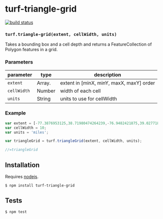 # turf-triangle-grid

[![build status](https://secure.travis-ci.org/Turfjs/turf-triangle-grid.png)](http://travis-ci.org/Turfjs/turf-triangle-grid)




### `turf.triangle-grid(extent, cellWidth, units)`

Takes a bounding box and a cell depth and returns a FeatureCollection of Polygon features in a grid.


### Parameters

| parameter   | type           | description                              |
| ----------- | -------------- | ---------------------------------------- |
| `extent`    | Array.<number> | extent in [minX, minY, maxX, maxY] order |
| `cellWidth` | Number         | width of each cell                       |
| `units`     | String         | units to use for cellWidth               |


### Example

```js
var extent = [-77.3876953125,38.71980474264239,-76.9482421875,39.027718840211605];
var cellWidth = 10;
var units = 'miles';

var triangleGrid = turf.triangleGrid(extent, cellWidth, units);

//=triangleGrid
```

## Installation

Requires [nodejs](http://nodejs.org/).

```sh
$ npm install turf-triangle-grid
```

## Tests

```sh
$ npm test
```

